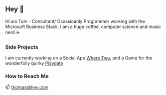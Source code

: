 ## Hey 👋

Hi am Tom - Consultant/ Ocassioanly Programmer working with the Microsoft Business Stack. I am a huge coffee, computer science and music nerd ☕

### Side Projects
I am currently working on a Social App [Where Two](https://wheretwo.app), and a Game for the wonderfully quirky [Playdate](https://play.date)

### How to Reach Me 

 📫 thomas@hey.com


